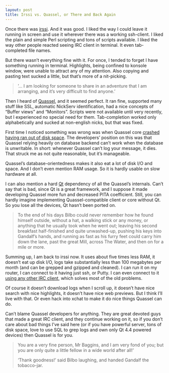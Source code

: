 ```yaml
---
layout: post
title: Irssi vs. Quassel, or There and Back Again
---
```

Once there was [irssi](http://irssi.org/). And it was good. I liked the way I
could leave it running in screen and use it wherever there was a working
ssh-client. I liked the plain and simple Perl scripting and tons of scripts
available. I liked the way other people reacted seeing IRC client in terminal.
It even tab-completed file names.

But there wasn’t everything fine with it. For once, I tended to forget I have
something running in terminal. Highlights, being confined to konsole window,
were unable to attract any of my attention. Also copying and pasting text
sucked a little, but that’s more of a nit-picking.

> ’… I am looking for someone to share in an adventure that I am arranging,
> and it’s very difficult to find anyone.’

Then I heard of [Quassel](http://quassel-irc.org/), and it seemed perfect. It
ran fine,  supported many stuff like SSL, automatic NickServ identification,
had a nice concepts of “Buffer views” and “Monitors”.  Scripts were not
available until very recently, but I experienced no special need for them.
Tab-completion worked only alphabetically and sucked at non-english nicks, but
that was fixed. 

First time I noticed something was wrong was when Quassel core [crashed having
ran out of disk space](http://bugs.quassel-irc.org/issues/show/358). The
developers’ position on this was that Quassel relying heavily on database
backend can’t work when the database is unwritable. In short: whenever Quassel
can’t log your message, it dies. That struck me as not quite reasonable, but
it’s manageable. 

Quassel’s database-orientedness makes it also eat a lot of disk I/O and space.
And I don’t even  mention RAM usage. So it is hardly usable on slow hardware at
all. 

I can also mention a hard [Qt](http://www.qtsoftware.com/) dependency of all
the Quassel’s internals. Can’t say that is bad, since Qt is a great framework,
and I suppose it made developing Quassel more fun and decreased PITA
coefficient. Still, you can hardly imagine implementing Quassel-compatible
client or core without Qt. So you lose all the devices, Qt hasn’t been ported
on. 

> To the end of his days Bilbo could never remember how he found himself
> outside, without a hat, a walking stick or any money, or anything that he
> usually took when he went out; leaving his second breakfast half-finished and
> quite unwashed-up, pushing his keys into Gandalf’s hands, and running as fast
> as his furry feet could carry him down the lane, past the great Mill, across
> The Water, and then on for a mile or more.

Summing up, I am back to irssi now. It uses about five times less RAM, it
doesn’t eat up disk I/O, logs take substantially less than 100 megabytes per
month (and can be grepped and gzipped and cleaned).  I can run it on my router,
I can connect to it having just ssh, or Putty. I can even connect to it [using
any other IRC client](http://www.irssi.org/documentation/proxy), which solves
most of the old problems.

Of course it doesn’t download logs when I scroll up, it doesn’t have nice
search with nice highlights, it doesn’t have nice web previews. But I think
I’ll live with that. Or even hack into xchat to make it do nice things Quassel
can do.

Can’t blame Quassel developers for anything. They are great devoted guys that
made a great IRC client, and they continue working on it, so if you don’t care
about bad things I’ve said here (or if you have powerful server, tons of disk
space, love to use SQL to grep logs and own only Qt 4.4 powered devices) then
Quassel is for you.

> You are a very fine person, Mr Baggins, and I am very fond of you; but you
> are only quite a little fellow in a wide world after all!’
>
> ‘Thank goodness!’ said Bilbo laughing, and handed Gandalf the
> tobacco-jar.
